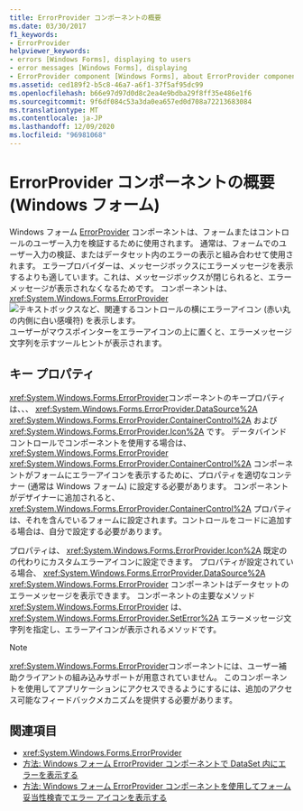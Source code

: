 ```yaml
---
title: ErrorProvider コンポーネントの概要
ms.date: 03/30/2017
f1_keywords:
- ErrorProvider
helpviewer_keywords:
- errors [Windows Forms], displaying to users
- error messages [Windows Forms], displaying
- ErrorProvider component [Windows Forms], about ErrorProvider component
ms.assetid: ced189f2-b5c8-46a7-a6f1-37f5af95dc99
ms.openlocfilehash: b66e97d97d0d8c2ea4e9bdba29f8ff35e486e1f6
ms.sourcegitcommit: 9f6df084c53a3da0ea657ed0d708a72213683084
ms.translationtype: MT
ms.contentlocale: ja-JP
ms.lasthandoff: 12/09/2020
ms.locfileid: "96981068"
---
```

# <a name="errorprovider-component-overview-windows-forms"></a>ErrorProvider コンポーネントの概要 (Windows フォーム)
Windows フォーム [ErrorProvider](errorprovider-component-windows-forms.md) コンポーネントは、フォームまたはコントロールのユーザー入力を検証するために使用されます。 通常は、フォームでのユーザー入力の検証、またはデータセット内のエラーの表示と組み合わせて使用されます。 エラープロバイダーは、メッセージボックスにエラーメッセージを表示するよりも適しています。これは、メッセージボックスが閉じられると、エラーメッセージが表示されなくなるためです。 コンポーネントは、 <xref:System.Windows.Forms.ErrorProvider> ![ テキストボックスなど、関連するコントロールの横にエラーアイコン (赤い丸の内側に白い感嘆符) を表示します。 ](./media/errorprovider-component-overview-windows-forms/vb-error-provider-icon.gif) ユーザーがマウスポインターをエラーアイコンの上に置くと、エラーメッセージ文字列を示すツールヒントが表示されます。  
  
## <a name="key-properties"></a>キー プロパティ  
 <xref:System.Windows.Forms.ErrorProvider>コンポーネントのキープロパティは、、、 <xref:System.Windows.Forms.ErrorProvider.DataSource%2A> <xref:System.Windows.Forms.ErrorProvider.ContainerControl%2A> および <xref:System.Windows.Forms.ErrorProvider.Icon%2A> です。 データバインドコントロールでコンポーネントを使用する場合は、 <xref:System.Windows.Forms.ErrorProvider> <xref:System.Windows.Forms.ErrorProvider.ContainerControl%2A> コンポーネントがフォームにエラーアイコンを表示するために、プロパティを適切なコンテナー (通常は Windows フォーム) に設定する必要があります。 コンポーネントがデザイナーに追加されると、 <xref:System.Windows.Forms.ErrorProvider.ContainerControl%2A> プロパティは、それを含んでいるフォームに設定されます。コントロールをコードに追加する場合は、自分で設定する必要があります。  
  
 プロパティは、 <xref:System.Windows.Forms.ErrorProvider.Icon%2A> 既定のの代わりにカスタムエラーアイコンに設定できます。 プロパティが設定されている場合、 <xref:System.Windows.Forms.ErrorProvider.DataSource%2A> <xref:System.Windows.Forms.ErrorProvider> コンポーネントはデータセットのエラーメッセージを表示できます。 コンポーネントの主要なメソッド <xref:System.Windows.Forms.ErrorProvider> は、 <xref:System.Windows.Forms.ErrorProvider.SetError%2A> エラーメッセージ文字列を指定し、エラーアイコンが表示されるメソッドです。  
  
> [!NOTE]
> <xref:System.Windows.Forms.ErrorProvider>コンポーネントには、ユーザー補助クライアントの組み込みサポートが用意されていません。 このコンポーネントを使用してアプリケーションにアクセスできるようにするには、追加のアクセス可能なフィードバックメカニズムを提供する必要があります。  
  
## <a name="see-also"></a>関連項目

- <xref:System.Windows.Forms.ErrorProvider>
- [方法: Windows フォーム ErrorProvider コンポーネントで DataSet 内にエラーを表示する](view-errors-within-a-dataset-with-wf-errorprovider-component.md)
- [方法: Windows フォーム ErrorProvider コンポーネントを使用してフォーム妥当性検査でエラー アイコンを表示する](display-error-icons-for-form-validation-with-wf-errorprovider.md)
